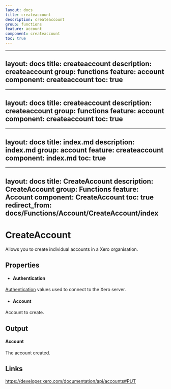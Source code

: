 ```yaml
---
layout: docs
title: createaccount
description: createaccount
group: functions
feature: account
component: createaccount
toc: true
---
```

---
layout: docs
title: createaccount
description: createaccount
group: functions
feature: account
component: createaccount
toc: true
---
---
layout: docs
title: createaccount
description: createaccount
group: functions
feature: account
component: createaccount
toc: true
---
---
layout: docs
title: index.md
description: index.md
group: account
feature: createaccount
component: index.md
toc: true
---
---
layout: docs
title: CreateAccount
description: CreateAccount
group: Functions
feature: Account
component: CreateAccount
toc: true
redirect_from: docs/Functions/Account/CreateAccount/index
---
CreateAccount
============

Allows you to create individual accounts in a Xero organisation.

Properties
----------

-  #### Authentication
[Authentication](../../../Common/Authentication/Index.md) values used to connect to the Xero server.
-  #### Account
Account to create.


Output
-----
#### Account
The account created.

Links
-----

https://developer.xero.com/documentation/api/accounts#PUT
